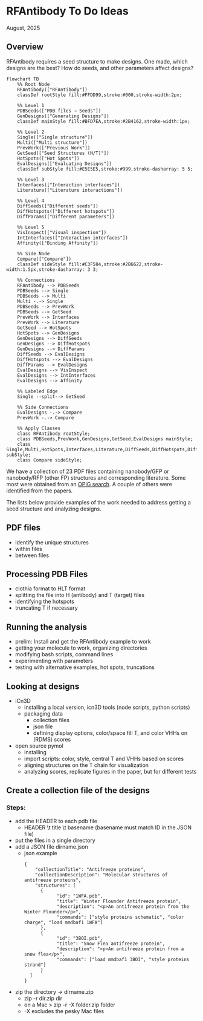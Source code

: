 # RFAntibody To Do Ideas
August, 2025

## Overview
RFAntibody requires a seed structure to make designs. One made, which designs are the best? How do seeds, and other parameters affect designs? 

```mermaid
flowchart TB
    %% Root Node
    RFAntibody(["RFAntibody"])
    classDef rootStyle fill:#FFDD99,stroke:#000,stroke-width:2px;

    %% Level 1
    PDBSeeds(["PDB files → Seeds"])
    GenDesigns(["Generating Designs"])
    classDef mainStyle fill:#BFD7EA,stroke:#2B4162,stroke-width:1px;

    %% Level 2
    Single(["Single structure"])
    Multi(["Multi structure"])
    PrevWork(["Previous Work"])
    GetSeed(["Seed Structures (H/T)"])
    HotSpots(["Hot Spots"])
    EvalDesigns(["Evaluating Designs"])
    classDef subStyle fill:#E5E5E5,stroke:#999,stroke-dasharray: 5 5;

    %% Level 3
    Interfaces(["Interaction interfaces"])
    Literature(["Literature interactions"])

    %% Level 4
    DiffSeeds(["Different seeds"])
    DiffHotspots(["Different hotspots"])
    DiffParams(["Different parameters"])
    
    %% Level 5
    VisInspect(["Visual inspection"])
    IntInterfaces(["Interaction interfaces"])
    Affinity(["Binding Affinity"])

    %% Side Node
    Compare(["Compare"])
    classDef sideStyle fill:#C3F584,stroke:#2B6622,stroke-width:1.5px,stroke-dasharray: 3 3;

    %% Connections
    RFAntibody --> PDBSeeds
    PDBSeeds --> Single
    PDBSeeds --> Multi
    Multi -.-> Single
    PDBSeeds --> PrevWork
    PDBSeeds --> GetSeed
    PrevWork --> Interfaces
    PrevWork --> Literature
    GetSeed --> HotSpots
    HotSpots --> GenDesigns
    GenDesigns --> DiffSeeds
    GenDesigns --> DiffHotspots
    GenDesigns --> DiffParams
    DiffSeeds --> EvalDesigns
    DiffHotspots --> EvalDesigns
    DiffParams --> EvalDesigns
    EvalDesigns --> VisInspect
    EvalDesigns --> IntInterfaces
    EvalDesigns --> Affinity

    %% Labeled Edge
    Single --split--> GetSeed

    %% Side Connections
    EvalDesigns -.-> Compare
    PrevWork -.-> Compare

    %% Apply Classes
    class RFAntibody rootStyle;
    class PDBSeeds,PrevWork,GenDesigns,GetSeed,EvalDesigns mainStyle;
    class Single,Multi,HotSpots,Interfaces,Literature,DiffSeeds,DiffHotspots,DiffParams,VisInspect,IntInterfaces subStyle;
    class Compare sideStyle;
```

We have a collection of 23 PDF files containing nanobody/GFP or nanobody/RFP (other FP) structures and corresponding literature. Some most were obtained from an [OPIG search](https://opig.stats.ox.ac.uk/webapps/sabdab-sabpred/sabdab/search/?ABtype=All&method=All&species=All&resolution=&rfactor=&antigen=All&ltype=All&constantregion=All&affinity=All&isin_covabdab=All&isin_therasabdab=All&chothiapos=&restype=ALA&field_0=Antigens&keyword_0=green+fluorescent+protein). A couple of others were identified from the papers. 

The lists below provide examples of the work needed to address getting a seed structure and analyzing designs.  

## PDF files
- identify the unique structures
- within files
- between files
  
## Processing PDB Files
- clothia format to HLT format
- splitting the file into H (antibody) and T (target) files
- identifying the hotspots
- truncating T if necessary

 ## Running the analysis
 - prelim: Install and get the RFAntibody example to work
 - getting your molecule to work, organizing directories
 - modifying bash scripts, command lines
 - experimenting with parameters
 - testing with alternative examples, hot spots, truncations 

 ## Looking at designs
 - iCn3D
   * installing a local version, icn3D tools (node scripts, python scripts)
   * packaging data
     * collection files
     * json file
     * defining display options, color/space fill T, and color VHHs on (RDMS) scores  
 - open source pymol
   * installing
   * import scripts: color, style, central T and VHHs based on scores
   * aligning structures on the T chain for visualization
   * analyzing scores, replicate figures in the paper, but for different tests

## Create a collection file of the designs  
### Steps:  
- add the HEADER to each pdb file
  * HEADER \t title \t basename (basename must match ID in the JSON file)  
- put the files in a single directory  
- add a JSON file dirname.json
  * json example
    ```
    {
        "collectionTitle": "Antifreeze proteins",
        "collectionDescription": "Molecular structures of antifreeze proteins",
        "structures": [
          {
                "id": "1WFA.pdb",
                "title": "Winter Flounder Antifreeze protein",
                "description": "<p>An antifreeze protein from the Winter Flounder</p>",
                "commands": ["style proteins schematic", "color charge", "load mmdbaf1 1WFA"]
          },
          {
                "id": "3BOI.pdb",
                "title": "Snow Flea antifreeze protein",
                "description": "<p>An antifreeze protein from a snow flea</p>",
                "commands": ["load mmdbaf1 3BOI", "style proteins strand"]
          }
      ]
    }
  
- zip the directory -> dirname.zip
  * zip -r dir.zip dir
  * on a Mac > zip -r -X folder.zip folder
  * -X excludes the pesky Mac files
